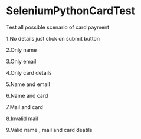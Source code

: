 # SeleniumPythonCardTest
Test all possible scenario of card payment

1.No details just click on submit button

2.Only name

3.Only email

4.Only card details

5.Name and email

6.Name and card

7.Mail and card

8.Invalid mail

9.Valid name , mail and card deatils
